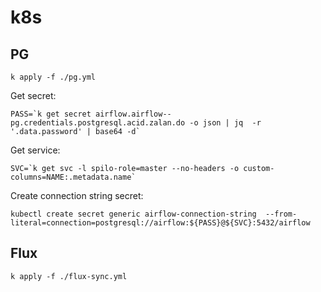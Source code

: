 # k8s

## PG

```
k apply -f ./pg.yml
```

Get secret:
```
PASS=`k get secret airflow.airflow--pg.credentials.postgresql.acid.zalan.do -o json | jq  -r '.data.password' | base64 -d`
```

Get service:
```
SVC=`k get svc -l spilo-role=master --no-headers -o custom-columns=NAME:.metadata.name`
```

Create connection string secret:
```
kubectl create secret generic airflow-connection-string  --from-literal=connection=postgresql://airflow:${PASS}@${SVC}:5432/airflow
```

## Flux

```
k apply -f ./flux-sync.yml
```
